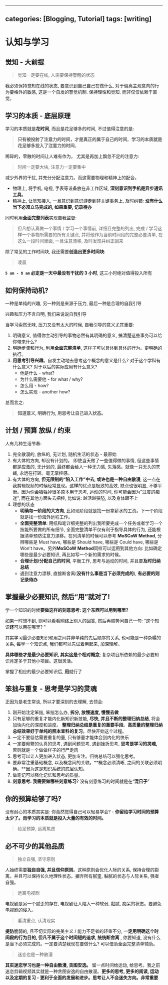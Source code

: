 ------
categories: [Blogging, Tutorial]
tags: [writing]
---

# 认知与学习

## 觉知 - 大前提

> 觉知一定要在线, 人需要保持警醒的状态

我必须保持觉知在线的状态, 要意识到自己自己在做什么, 对于偏离主观意向的行为要格外的敏感, 这是一个自发的警觉机制. 保持理性和觉知. 而非仅仅依赖于直觉。

## 学习的本质 - 底层原理

学习的本质就是**花时间**, 而且是花足够多的时间, 不过值得注意的是:

> **只有被投射了注意力的时间，才是真正的属于自己的时间**。**学习的本质就是花足够多投入了注意力的时间**。

稀碎的，零散的时间让人难有作为， 尤其是再加上飘忽不定的注意力:

> 时间一定要大块, 注意力一定要集中

减少外界的干扰, 并充分分配注意力。而这需要物理和精神上的配合。

- 物理上, 将手机, 电视, 手表等设备放在非工作区域, **深刻意识到手机是异步通讯工具**。
- 精神上, 让觉知接入, 一旦意识到意识游走到非关键事务上, 及时纠错: **没有什么当下必须立马完成的, 如果重要, 记录待办**

同时利用**全面完整列表**实现自我监督:

> 但凡想认真做一个事情 / 学习一个事情前, 详细且完整的列出, 完成 / 学习这样一个事物所需要的所有关键点, 并将他作为当前时间段的完整必要清单, 在这么一段时间里面, 一旦注意漂移, 及时发现并纠正回来

除了常见的工作时间块, 我还需要**创造出更多时间块**:

> 凌晨

**`5 am - 8 am` 必定是一天中最没有干扰的 3 小时**, 这三小时绝对值得投入所有

## 如何保持动机?

一种是单纯的兴趣, 另一种则是来源于压力, 最后一种是合理的自我引导

兴趣和压力不言自明, 我们来说说自我引导

当学习索然无味, 压力又没有太大的时候, 自我引导的意义尤其重要:

1. 明确意义, 值得你主动引导的事物必然有其明确的意义, 搞清楚这些事务可以给你带来什么?
2. 明确步骤和行为, 利用**全面完整清单**, 这样子可以具体到具体的行为。更明确的执行。
3. **用思考引导兴趣**。自发主动地去思考这个概念的意义是什么? 对于这个学科有什么意义? 对于以后的实际应用有什么意义?
   - 他是什么 - what?
   - 为什么需要他 - for what / why?
   - 怎么用 - how?
   - 怎么实现 - another how?

总而言之:

> **知道意义, 明确行为, 用思考让自己进入状态。**

## 计划 / 预算 放纵 / 约束

人有几种生活节奏:

1. 完全散漫的, 放纵的, 无计划, 随机生活的状态 - 最原始
2. 有大体的方向, 却没有计划的。 即使当天做了一些值得做的事情, 但这些事情都是应激的, 无计划的, 最终都会给人一种无力感, 失落感。就像一只无头的苍蝇, 永远在打转。毫无掌控感。
3. 有大体的方向, **但无限制的“陷入工作”中去, 或许也是一种自由散漫**, 这一点在我剪辑视频的时候经常显现。这样的优点是极致的高效, 缺点也很明显, 不够平衡。因为你会牺牲掉很多原本用于思考, 运动的时间, 你可能会因为"过度的痴迷", 而在其他方面失去把控, 比如说: 越活越狭隘, 以及身体跟不上
4. 理想的状态
   - **明确每一阶段的大方向**, 比如现阶段就是找一份拿薪水的工资。下一个阶段就是找一份海外远程工作。
   - **全面完整清单**: 用纸和笔详细完整的列出我所要完成一个任务或者学习一个技能所要做的所有细节, 全面完整清单不仅有利于指导具体的行为, 还能根据清单预防注意力漂移。在列清单的时候可以参考 **MoSCoW Method**, 分辨哪些是 Must have, 哪些是 Should have, 哪些是 Could have, 哪些是 Won't have。另外**MoSCoW Method**同样可以运用到其他方向: 比如确定哪些是最少必要知识, 再比如写一个新的需求的时候。
   - **合理计划/分配自己的时间**, 平衡工作, 思考与运动的时间, 并且要**及时归纳总结**
   - 遇到注意力漂移, 直接断舍离(**没有什么事是当下必须完成的**), **有必要的则记录待办**

## 掌握最少必要知识, 然后“用”就对了!

学一个知识的时候**要做这样的刻意思考: 这个东西可以用到哪里?**

如果一时想不到, 则可以看看网络上别人的回答, 然后再顺势问自己一句: “这个知识**还**可以用在哪里? ”

其实学习最少必要知识和用之间并非单纯的先后顺序的关系, 也可能是一种杂糅的关系, 每学一个知识点, 我们都可以先试着用起来, 加深理解。

**具体哪些才是最少必要知识, 其实这是个相对概念**; 复杂项目所依赖的最少必要知识肯定多于其他小项目。这很灵活。

掌握了相应的最少必要知识后, **用**就行了

## 笨拙与重复 - 思考是学习的灵魂

正因为是老生常谈, 所以才要深刻的去理解, 去领会:

1. 刚开始注定笨拙, 笨拙怎么办, **拆分, 放慢速度, 慢慢去做**
2. 只有足够的重复才能内化新知识新技能, **尽快, 并且不断的整理归纳总结**, 将会加快内化的深度和进度。 **整理归纳总结是重复的重要手段**。**高质量的整理归纳总结效果好于单纯的照本宣科的复习**。尽快开始这个过程。
3. 一定不要低估需要重复的量, 只有够量才能体会到内化的快乐
4. 一定要频繁的认真的思考, 遇到问题思考, 遇到挫折思考, **思考是学习的灵魂,** 否则就是一个做做样子的行尸走肉
5. 思考可以让人更加进入状态, 更加专注。归纳总结可以强化思考。
6. 要非常注重基础概念, 以及概念间的关联。**概念必须清晰, 之间的关联必须明确。**因为这是知识系统的底层认知。
7. 做笔记可以强化记忆和思考的质量。
8. **刻意思考: 我需要做哪些刻意练习**? 没有刻意练习的时间就是在“**混日子**”

## 你的预算给够了吗?

没有耐心的本质其实是: 你竟然觉得自己可以轻易学会? - **你留给学习时间的预算太少了。而学习的本质就是投入大量的有效的时间。**

> 给足预算, 远离焦虑

## 必不可少的其他品质

> 独立自强, 坚守原则

人始终需要**独自自强, 并且信仰原则**。这种原则会优化人际的关系, 保持合理的距离。并且可以保持长久地理性状态。摒弃所有腻歪, 黏腻的状态与人际关系, 强者自强。

> 远离电视剧

电视剧是另一个腻歪的存在, 电视剧让人陷入一种软弱, 黏腻, 痴呆的状态。要避免电视剧的侵入。

> 看清重点, 认清现实

**提防**脆弱的, 且不切实际的完美主义 / 能力不足者的轻重不分, **一定用明确这个时间段的行为目的, 但凡不属于这个时间短的追求, 统统断舍离** , 你要知道, 没有什么是当下必须完成的。一定要清楚我现在要做什么? 可以借助全面完整清单辅助。

> 迷恋也是一种散漫

**其实迷恋学习也是一种自由散漫, 贪图安逸。** 留一点时间给运动, 给思考。我之前迷恋剪辑视频其实就是一种贪图安逸的自由散漫。**更多的思考, 更多的阅读, 运动以及定期的复习 - 更利于全面的发展和进步。思考让人不会迷失方向。非常重要**
